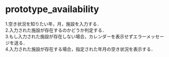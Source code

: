 # prototype_availability
1.空き状況を知りたい年，月，施設を入力する．<br>
2.入力された施設が存在するのかどうか判定する．<br>
3.もし入力された施設が存在しない場合，カレンダーを表示せずエラーメッセージを送る．<br>
4.入力された施設が存在する場合，指定された年月の空き状況を表示する．<br>
